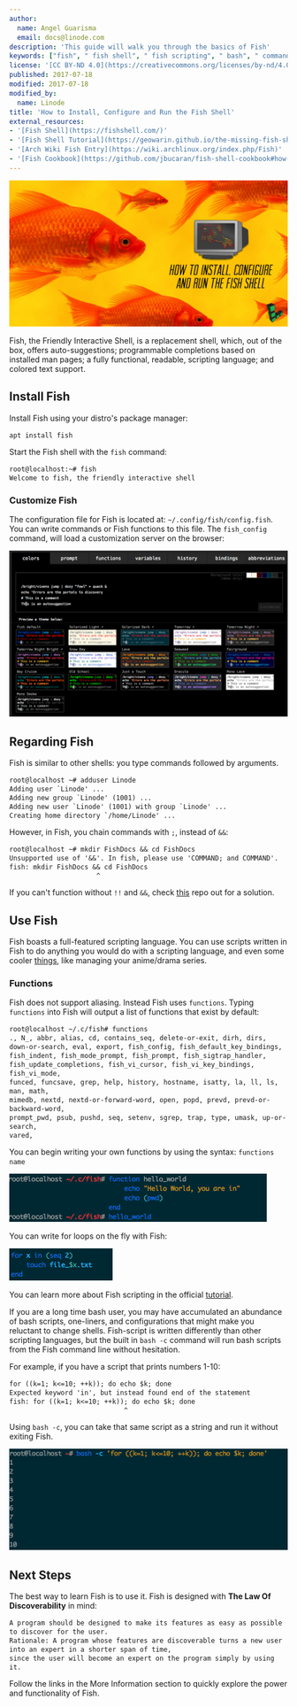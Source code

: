 ```yaml
---
author:
  name: Angel Guarisma
  email: docs@linode.com
description: 'This guide will walk you through the basics of Fish'
keywords: ["fish", " fish shell", " fish scripting", " bash", " command line shell", " The Friendly Interactive Shell"]
license: '[CC BY-ND 4.0](https://creativecommons.org/licenses/by-nd/4.0)'
published: 2017-07-18
modified: 2017-07-18
modified_by:
  name: Linode
title: 'How to Install, Configure and Run the Fish Shell'
external_resources:
- '[Fish Shell](https://fishshell.com/)'
- '[Fish Shell Tutorial](https://geowarin.github.io/the-missing-fish-shell-tutorial.html)'
- '[Arch Wiki Fish Entry](https://wiki.archlinux.org/index.php/Fish)'
- '[Fish Cookbook](https://github.com/jbucaran/fish-shell-cookbook#how-to-find-my-current-location-in-fish)'
---
```


![How to Install, Configure, and Run the Fish Shell](/docs/assets/fish/fish_banner.jpg)

Fish, the Friendly Interactive Shell, is a replacement shell, which, out of the box, offers auto-suggestions; programmable completions based on installed man pages; a fully functional, readable, scripting language; and colored text support.


## Install Fish

Install Fish using your distro's package manager:

    apt install fish

Start the Fish shell with the `fish` command:

    root@localhost:~# fish
    Welcome to fish, the friendly interactive shell

### Customize Fish

The configuration file for Fish is located at: `~/.config/fish/config.fish`. You can write commands or Fish functions to this file. The `fish_config` command, will load a customization server on the browser:

![Customized Fish Shell Configuration File](/docs/assets/fish/fish_config.png)

## Regarding Fish

Fish is similar to other shells: you type commands followed by arguments.

    root@localhost ~# adduser Linode
    Adding user `Linode' ...
    Adding new group `Linode' (1001) ...
    Adding new user `Linode' (1001) with group `Linode' ...
    Creating home directory `/home/Linode' ...

However, in Fish, you chain commands with `;`, instead of `&&`:

    root@localhost ~# mkdir FishDocs && cd FishDocs
    Unsupported use of '&&'. In fish, please use 'COMMAND; and COMMAND'.
    fish: mkdir FishDocs && cd FishDocs
                          ^

If you can't function without `!!` and `&&`, check [this](https://github.com/fish-shell/fish-shell/wiki/Bash-Refugees) repo out for a solution.


## Use Fish

Fish boasts a full-featured scripting language. You can use scripts written in Fish to do anything you would do with a scripting language, and even some cooler [things](https://github.com/onodera-punpun/neet), like managing your anime/drama series.


### Functions
Fish does not support aliasing. Instead Fish uses `functions`. Typing `functions` into Fish will output a list of functions that exist by default:


    root@localhost ~/.c/fish# functions
    ., N_, abbr, alias, cd, contains_seq, delete-or-exit, dirh, dirs,
    down-or-search, eval, export, fish_config, fish_default_key_bindings,
    fish_indent, fish_mode_prompt, fish_prompt, fish_sigtrap_handler,
    fish_update_completions, fish_vi_cursor, fish_vi_key_bindings, fish_vi_mode,
    funced, funcsave, grep, help, history, hostname, isatty, la, ll, ls, man, math,
    mimedb, nextd, nextd-or-forward-word, open, popd, prevd, prevd-or-backward-word,
    prompt_pwd, psub, pushd, seq, setenv, sgrep, trap, type, umask, up-or-search,
    vared,

You can begin writing your own functions by using the syntax: `functions name`

![Fish Scripting Using Functions](/docs/assets/fish/fish_functions.png)

You can write for loops on the fly with Fish:

![Loops in the Fish Shell](/docs/assets/fish/fish_for.png)

You can learn more about Fish scripting in the official [tutorial](https://fishshell.com/docs/current/tutorial.html).


If you are a long time bash user, you may have accumulated an abundance of bash scripts, one-liners, and configurations that might make you reluctant to change shells. Fish-script is written differently than other scripting languages, but the built in `bash -c` command will run bash scripts from the Fish command line without hesitation.

For example, if you have a script that prints numbers 1-10:

    for ((k=1; k<=10; ++k)); do echo $k; done
    Expected keyword 'in', but instead found end of the statement
    fish: for ((k=1; k<=10; ++k)); do echo $k; done
                                 ^

Using `bash -c`, you can take that same script as a string and run it without exiting Fish.

![fish_script](/docs/assets/fish/fish_script.png)


## Next Steps

The best way to learn Fish is to use it. Fish is designed with **The Law Of Discoverability** in mind:

    A program should be designed to make its features as easy as possible to discover for the user.
    Rationale: A program whose features are discoverable turns a new user into an expert in a shorter span of time,
    since the user will become an expert on the program simply by using it.

Follow the links in the More Information section to quickly explore the power and functionality of Fish.
